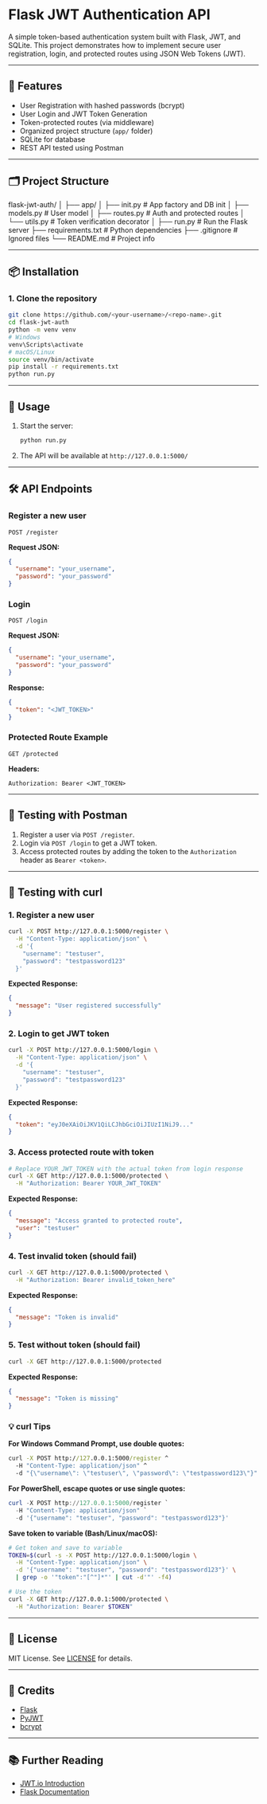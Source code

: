 # Flask JWT Authentication API

A simple token-based authentication system built with Flask, JWT, and SQLite. This project demonstrates how to implement secure user registration, login, and protected routes using JSON Web Tokens (JWT).

---

## 🚀 Features

- User Registration with hashed passwords (bcrypt)
- User Login and JWT Token Generation
- Token-protected routes (via middleware)
- Organized project structure (`app/` folder)
- SQLite for database
- REST API tested using Postman

---

## 🗂️ Project Structure

flask-jwt-auth/
│
├── app/
│ ├── init.py # App factory and DB init
│ ├── models.py # User model
│ ├── routes.py # Auth and protected routes
│ └── utils.py # Token verification decorator
│
├── run.py # Run the Flask server
├── requirements.txt # Python dependencies
├── .gitignore # Ignored files
└── README.md # Project info


---

## 📦 Installation

### 1. Clone the repository
```bash
git clone https://github.com/<your-username>/<repo-name>.git
cd flask-jwt-auth
python -m venv venv
# Windows
venv\Scripts\activate
# macOS/Linux
source venv/bin/activate
pip install -r requirements.txt
python run.py
```

---

## 🚦 Usage

1. Start the server:
   ```bash
   python run.py
   ```
2. The API will be available at `http://127.0.0.1:5000/`

---

## 🛠️ API Endpoints

### Register a new user
`POST /register`

**Request JSON:**
```json
{
  "username": "your_username",
  "password": "your_password"
}
```

### Login
`POST /login`

**Request JSON:**
```json
{
  "username": "your_username",
  "password": "your_password"
}
```
**Response:**
```json
{
  "token": "<JWT_TOKEN>"
}
```

### Protected Route Example
`GET /protected`

**Headers:**
```
Authorization: Bearer <JWT_TOKEN>
```

---

## 🧪 Testing with Postman

1. Register a user via `POST /register`.
2. Login via `POST /login` to get a JWT token.
3. Access protected routes by adding the token to the `Authorization` header as `Bearer <token>`.

---

## 🔧 Testing with curl

### 1. Register a new user
```bash
curl -X POST http://127.0.0.1:5000/register \
  -H "Content-Type: application/json" \
  -d '{
    "username": "testuser",
    "password": "testpassword123"
  }'
```

**Expected Response:**
```json
{
  "message": "User registered successfully"
}
```

### 2. Login to get JWT token
```bash
curl -X POST http://127.0.0.1:5000/login \
  -H "Content-Type: application/json" \
  -d '{
    "username": "testuser",
    "password": "testpassword123"
  }'
```

**Expected Response:**
```json
{
  "token": "eyJ0eXAiOiJKV1QiLCJhbGciOiJIUzI1NiJ9..."
}
```

### 3. Access protected route with token
```bash
# Replace YOUR_JWT_TOKEN with the actual token from login response
curl -X GET http://127.0.0.1:5000/protected \
  -H "Authorization: Bearer YOUR_JWT_TOKEN"
```

**Expected Response:**
```json
{
  "message": "Access granted to protected route",
  "user": "testuser"
}
```

### 4. Test invalid token (should fail)
```bash
curl -X GET http://127.0.0.1:5000/protected \
  -H "Authorization: Bearer invalid_token_here"
```

**Expected Response:**
```json
{
  "message": "Token is invalid"
}
```

### 5. Test without token (should fail)
```bash
curl -X GET http://127.0.0.1:5000/protected
```

**Expected Response:**
```json
{
  "message": "Token is missing"
}
```

### 💡 curl Tips

**For Windows Command Prompt, use double quotes:**
```cmd
curl -X POST http://127.0.0.1:5000/register ^
  -H "Content-Type: application/json" ^
  -d "{\"username\": \"testuser\", \"password\": \"testpassword123\"}"
```

**For PowerShell, escape quotes or use single quotes:**
```powershell
curl -X POST http://127.0.0.1:5000/register `
  -H "Content-Type: application/json" `
  -d '{"username": "testuser", "password": "testpassword123"}'
```

**Save token to variable (Bash/Linux/macOS):**
```bash
# Get token and save to variable
TOKEN=$(curl -s -X POST http://127.0.0.1:5000/login \
  -H "Content-Type: application/json" \
  -d '{"username": "testuser", "password": "testpassword123"}' \
  | grep -o '"token":"[^"]*"' | cut -d'"' -f4)

# Use the token
curl -X GET http://127.0.0.1:5000/protected \
  -H "Authorization: Bearer $TOKEN"
```

---

## 📝 License

MIT License. See [LICENSE](LICENSE) for details.

---

## 🙏 Credits

- [Flask](https://flask.palletsprojects.com/)
- [PyJWT](https://pyjwt.readthedocs.io/)
- [bcrypt](https://pypi.org/project/bcrypt/)

---

## 📚 Further Reading

- [JWT.io Introduction](https://jwt.io/introduction/)
- [Flask Documentation](https://flask.palletsprojects.com/)
